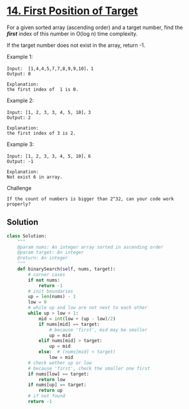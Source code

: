 # [14. First Position of Target](https://www.lintcode.com/problem/first-position-of-target/description)
For a given sorted array (ascending order) and a target number, find the ***first*** index of this number in O(log n) time complexity.

If the target number does not exist in the array, return -1.

Example 1:
```
Input:  [1,4,4,5,7,7,8,9,9,10]，1
Output: 0

Explanation: 
the first index of  1 is 0.
```
Example 2:
```
Input: [1, 2, 3, 3, 4, 5, 10]，3
Output: 2

Explanation: 
the first index of 3 is 2.
```
Example 3:
```
Input: [1, 2, 3, 3, 4, 5, 10]，6
Output: -1

Explanation: 
Not exist 6 in array.
```

Challenge
```
If the count of numbers is bigger than 2^32, can your code work properly?
```
## Solution
```python
class Solution:
    """
    @param nums: An integer array sorted in ascending order
    @param target: An integer
    @return: An integer
    """
    def binarySearch(self, nums, target):
        # corner cases
        if not nums:
            return -1
        # init boundaries
        up = len(nums) - 1 
        low = 0
        # while up and low are not next to each other
        while up > low + 1:
            mid = int(low + (up - low)/2)
            if nums[mid] == target:
                # because 'first', mid may be smaller
                up = mid
            elif nums[mid] > target:
                up = mid
            else:  # (nums[mid] < target)
                low = mid
        # check wether up or low
        # because 'first', check the smaller one first
        if nums[low] == target:
            return low
        if nums[up] == target:
            return up
        # if not found
        return -1
```